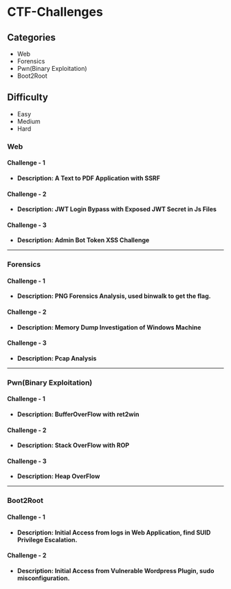 # CTF-Challenges

## Categories
- Web
- Forensics
- Pwn(Binary Exploitation)
- Boot2Root

## Difficulty
- Easy
- Medium
- Hard

### Web
#### Challenge - 1
- **Description: A Text to PDF Application with SSRF**
#### Challenge - 2
- **Description: JWT Login Bypass with Exposed JWT Secret in Js Files**
#### Challenge - 3
- **Description: Admin Bot Token XSS Challenge**
---
### Forensics
#### Challenge - 1
- **Description: PNG Forensics Analysis, used binwalk to get the flag.**
#### Challenge - 2
- **Description: Memory Dump Investigation of Windows Machine**
#### Challenge - 3
- **Description: Pcap Analysis**
---
### Pwn(Binary Exploitation)
#### Challenge - 1
- **Description: BufferOverFlow with ret2win**
#### Challenge - 2
- **Description: Stack OverFlow with ROP**
#### Challenge - 3
- **Description: Heap OverFlow**
---
### Boot2Root
#### Challenge - 1
- **Description: Initial Access from logs in Web Application, find SUID Privilege Escalation.**
#### Challenge - 2
- **Description: Initial Access from Vulnerable Wordpress Plugin, sudo misconfiguration.**
